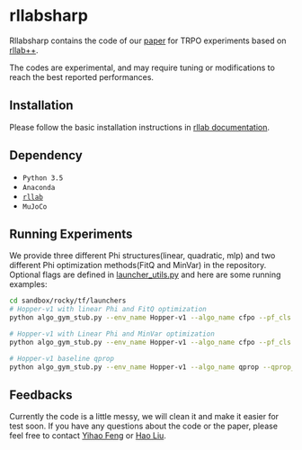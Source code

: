 # rllabsharp

Rllabsharp contains the code of our [paper](https://arxiv.org/abs/1710.11198) for TRPO experiments based on [rllab++](https://github.com/shaneshixiang/rllabplusplus).

The codes are experimental, and may require tuning or modifications to reach the best reported performances.

## Installation

Please follow the basic installation instructions in [rllab documentation](https://rllab.readthedocs.io/en/latest/).

## Dependency
- `Python 3.5`
- `Anaconda`
- [`rllab`](https://github.com/rll/rllab)
- `MuJoCo`

## Running Experiments
We provide three different Phi structures(linear, quadratic, mlp) and two different Phi optimization methods(FitQ and MinVar) in the repository. Optional flags are defined in [launcher_utils.py](sandbox/rocky/tf/launchers) and here are some running examples:

```sh
cd sandbox/rocky/tf/launchers
# Hopper-v1 with linear Phi and FitQ optimization
python algo_gym_stub.py --env_name Hopper-v1 --algo_name cfpo --pf_cls linear --use_gradient_vr False --pf_learning_rate 1e-4 --pf_iters 400

# Hopper-v1 with Linear Phi and MinVar optimization
python algo_gym_stub.py --env_name Hopper-v1 --algo_name cfpo --pf_cls linear --use_gradient_vr True --pf_learning_rate 1e-3 --pf_iters 800

# Hopper-v1 baseline qprop
python algo_gym_stub.py --env_name Hopper-v1 --algo_name qprop --qprop_eta_option=adapt1

```

## Feedbacks
Currently the code is a little messy, we will clean it and make it easier for test soon. If you have any questions about the code or the paper, please feel free to contact [Yihao Feng](yihaof95@gmail.com) or [Hao Liu](uestcliuhao@gmail.com).

